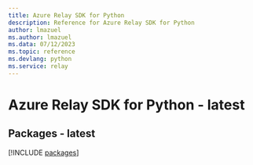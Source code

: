 ```yaml
---
title: Azure Relay SDK for Python
description: Reference for Azure Relay SDK for Python
author: lmazuel
ms.author: lmazuel
ms.data: 07/12/2023
ms.topic: reference
ms.devlang: python
ms.service: relay
---
```

# Azure Relay SDK for Python - latest
## Packages - latest
[!INCLUDE [packages](relay-index.md)]